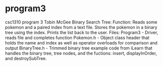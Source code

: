 # program3
csc1310 program 3
Tobin McGee
Binary Search Tree:
    Function:
        Reads some pokemon and a paired index from a text file. 
        Stores the pokemon in a binary tree using the index.
        Prints the list back to the user.
    Files:
        Program3 - Driver, reads file and completes function
        Pokemon.h - Object class header that holds the name and index
            as well as operator overloads for comparison and output
        BinaryTree.h - Trimmed binary tree example code from iLearn that 
            handles the binary tree, tree nodes, and the fuctions: insert, displayInOrder, and destroySubTree.
